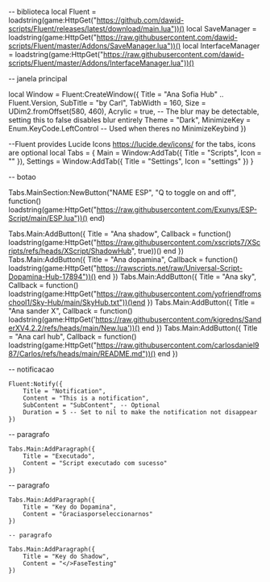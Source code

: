 -- biblioteca
local Fluent = loadstring(game:HttpGet("https://github.com/dawid-scripts/Fluent/releases/latest/download/main.lua"))()
local SaveManager = loadstring(game:HttpGet("https://raw.githubusercontent.com/dawid-scripts/Fluent/master/Addons/SaveManager.lua"))()
local InterfaceManager = loadstring(game:HttpGet("https://raw.githubusercontent.com/dawid-scripts/Fluent/master/Addons/InterfaceManager.lua"))()

-- janela principal

local Window = Fluent:CreateWindow({
    Title = "Ana Sofia Hub" .. Fluent.Version,
    SubTitle = "by Carl",
    TabWidth = 160,
    Size = UDim2.fromOffset(580, 460),
    Acrylic = true, -- The blur may be detectable, setting this to false disables blur entirely
    Theme = "Dark",
    MinimizeKey = Enum.KeyCode.LeftControl -- Used when theres no MinimizeKeybind
})

--Fluent provides Lucide Icons https://lucide.dev/icons/ for the tabs, icons are optional
local Tabs = {
    Main = Window:AddTab({ Title = "Scripts", Icon = "" }),
    Settings = Window:AddTab({ Title = "Settings", Icon = "settings" })
}

-- botao

Tabs.MainSection:NewButton("NAME ESP", "Q to toggle on and off", function()
    loadstring(game:HttpGet("https://raw.githubusercontent.com/Exunys/ESP-Script/main/ESP.lua"))()
end)

Tabs.Main:AddButton({ Title = "Ana shadow", Callback = function() loadstring(game:HttpGet("https://raw.githubusercontent.com/xscripts7/XScripts/refs/heads/XScript/ShadowHub", true))() end })
Tabs.Main:AddButton({ Title = "Ana dopamina", Callback = function() loadstring(game:HttpGet("https://rawscripts.net/raw/Universal-Script-Dopamina-Hub-17894"))() end })
Tabs.Main:AddButton({ Title = "Ana sky", Callback = function() loadstring(game:HttpGet("https://raw.githubusercontent.com/yofriendfromschool1/Sky-Hub/main/SkyHub.txt"))()end })
Tabs.Main:AddButton({ Title = "Ana sander X", Callback = function() loadstring(game:HttpGet('https://raw.githubusercontent.com/kigredns/SanderXV4.2.2/refs/heads/main/New.lua'))() end })
Tabs.Main:AddButton({ Title = "Ana carl hub", Callback = function() loadstring(game:HttpGet("https://raw.githubusercontent.com/carlosdaniel987/Carlos/refs/heads/main/README.md"))() end })

-- notificacao

    Fluent:Notify({
        Title = "Notification",
        Content = "This is a notification",
        SubContent = "SubContent", -- Optional
        Duration = 5 -- Set to nil to make the notification not disappear
    })

-- paragrafo

    Tabs.Main:AddParagraph({
        Title = "Executado",
        Content = "Script executado com sucesso"
    })

-- paragrafo

    Tabs.Main:AddParagraph({
        Title = "Key do Dopamina",
        Content = "Graciasporseleccionarnos"
    })
    
    -- paragrafo

    Tabs.Main:AddParagraph({
        Title = "Key do Shadow",
        Content = "</>FaseTesting"
    })
